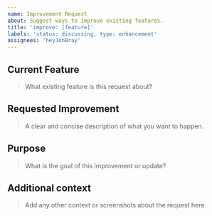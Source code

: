 ```yaml
---
name: Improvement Request
about: Suggest ways to improve existing features.
title: 'improve: [feature]'
labels: 'status: discussing, type: enhancement'
assignees: 'heyJonBray'
---
```


## Current Feature

> What existing feature is this request about?

## Requested Improvement

> A clear and concise description of what you want to happen.

## Purpose

> What is the goal of this improvement or update?

## Additional context

> Add any other context or screenshots about the request here
